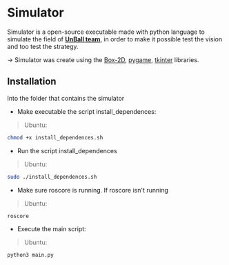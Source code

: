 # Simulator #

Simulator is a open-source executable made with python language to simulate the field of **[UnBall team](http://equipeunball.com.br/)**, in order to make it possible test the vision and too test the strategy.

-> Simulator was create using the [Box-2D](https://github.com/pybox2d/pybox2d), [pygame](https://www.pygame.org/news), [tkinter](https://docs.python.org/3/library/tk.html) libraries.

## Installation ##
Into the folder that contains the simulator

* Make executable the script install_dependences:

>Ubuntu:
    
```bash
chmod +x install_dependences.sh
```

* Run the script install_dependences

>Ubuntu:

```bash 
sudo ./install_dependences.sh
```

* Make sure roscore is running. If roscore isn't running
>Ubuntu:

```bash 
roscore
```

* Execute the main script:

> Ubuntu: 

```bash 
python3 main.py
```